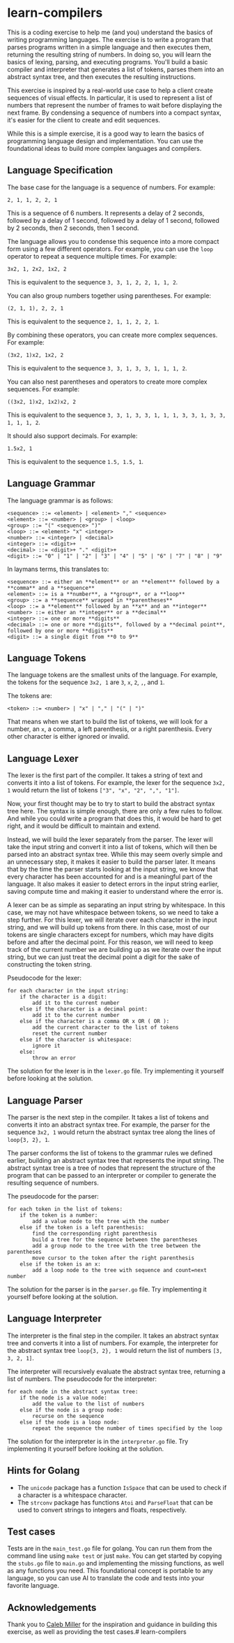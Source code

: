 # learn-compilers

This is a coding exercise to help me (and you) understand the basics of writing programming languages. The exercise is to write a program that parses programs written in a simple language and then executes them, returning the resulting string of numbers. In doing so, you will learn the basics of lexing, parsing, and executing programs. You'll build a basic compiler and interpreter that generates a list of tokens, parses them into an abstract syntax tree, and then executes the resulting instructions.

This exercise is inspired by a real-world use case to help a client create sequences of visual effects. In particular, it is used to represent a list of numbers that represent the number of frames to wait before displaying the next frame. By condensing a sequence of numbers into a compact syntax, it's easier for the client to create and edit sequences.

While this is a simple exercise, it is a good way to learn the basics of programming language design and implementation. You can use the foundational ideas to build more complex languages and compilers.

## Language Specification

The base case for the language is a sequence of numbers. For example:

```
2, 1, 1, 2, 2, 1
```

This is a sequence of 6 numbers. It represents a delay of 2 seconds, followed by a delay of 1 second, followed by a delay of 1 second, followed by 2 seconds, then 2 seconds, then 1 second.

The language allows you to condense this sequence into a more compact form using a few different operators. For example, you can use the `loop` operator to repeat a sequence multiple times. For example:

```
3x2, 1, 2x2, 1x2, 2
```

This is equivalent to the sequence `3, 3, 1, 2, 2, 1, 1, 2`.

You can also group numbers together using parentheses. For example:

```
(2, 1, 1), 2, 2, 1
```

This is equivalent to the sequence `2, 1, 1, 2, 2, 1`.

By combining these operators, you can create more complex sequences. For example:

```
(3x2, 1)x2, 1x2, 2
```

This is equivalent to the sequence `3, 3, 1, 3, 3, 1, 1, 1, 2`.

You can also nest parentheses and operators to create more complex sequences. For example:

```
((3x2, 1)x2, 1x2)x2, 2
```

This is equivalent to the sequence `3, 3, 1, 3, 3, 1, 1, 1, 3, 3, 1, 3, 3, 1, 1, 1, 2`.

It should also support decimals. For example:

```
1.5x2, 1
```

This is equivalent to the sequence `1.5, 1.5, 1`.

## Language Grammar

The language grammar is as follows:

```
<sequence> ::= <element> | <element> "," <sequence>
<element> ::= <number> | <group> | <loop>
<group> ::= "(" <sequence> ")"
<loop> ::= <element> "x" <integer>
<number> ::= <integer> | <decimal>
<integer> ::= <digit>+
<decimal> ::= <digit>+ "." <digit>+
<digit> ::= "0" | "1" | "2" | "3" | "4" | "5" | "6" | "7" | "8" | "9"
```

In laymans terms, this translates to:

```
<sequence> ::= either an **element** or an **element** followed by a **comma** and a **sequence**
<element> ::= is a **number**, a **group**, or a **loop**
<group> ::= a **sequence** wrapped in **parentheses**
<loop> ::= a **element** followed by an **x** and an **integer**
<number> ::= either an **integer** or a **decimal**
<integer> ::= one or more **digits**
<decimal> ::= one or more **digits**, followed by a **decimal point**, followed by one or more **digits**
<digit> ::= a single digit from **0 to 9**
```

## Language Tokens

The language tokens are the smallest units of the language. For example, the tokens for the sequence `3x2, 1` are `3`, `x`, `2`, `,`, and `1`.

The tokens are:

```
<token> ::= <number> | "x" | "," | "(" | ")"
```

That means when we start to build the list of tokens, we will look for a number, an `x`, a comma, a left parenthesis, or a right parenthesis. Every other character is either ignored or invalid.

## Language Lexer

The lexer is the first part of the compiler. It takes a string of text and converts it into a list of tokens. For example, the lexer for the sequence `3x2, 1` would return the list of tokens `["3", "x", "2", ",", "1"]`.

Now, your first thought may be to try to start to build the abstract syntax tree here. The syntax is simple enough, there are only a few rules to follow. And while you could write a program that does this, it would be hard to get right, and it would be difficult to maintain and extend.

Instead, we will build the lexer separately from the parser. The lexer will take the input string and convert it into a list of tokens, which will then be parsed into an abstract syntax tree. While this may seem overly simple and an unnecessary step, it makes it easier to build the parser later. It means that by the time the parser starts looking at the input string, we know that every character has been accounted for and is a meaningful part of the language. It also makes it easier to detect errors in the input string earlier, saving compute time and making it easier to understand where the error is.

A lexer can be as simple as separating an input string by whitespace. In this case, we may not have whitespace between tokens, so we need to take a step further. For this lexer, we will iterate over each character in the input string, and we will build up tokens from there. In this case, most of our tokens are single characters except for numbers, which may have digits before and after the decimal point. For this reason, we will need to keep track of the current number we are building up as we iterate over the input string, but we can just treat the decimal point a digit for the sake of constructing the token string.

Pseudocode for the lexer:

```
for each character in the input string:
    if the character is a digit:
        add it to the current number
    else if the character is a decimal point:
        add it to the current number
    else if the character is a comma OR x OR ( OR ):
        add the current character to the list of tokens
        reset the current number
    else if the character is whitespace:
        ignore it
    else:
        throw an error
```

The solution for the lexer is in the `lexer.go` file. Try implementing it yourself before looking at the solution.

## Language Parser

The parser is the next step in the compiler. It takes a list of tokens and converts it into an abstract syntax tree. For example, the parser for the sequence `3x2, 1` would return the abstract syntax tree along the lines of `loop{3, 2}, 1`.

The parser conforms the list of tokens to the grammar rules we defined earlier, building an abstract syntax tree that represents the input string. The abstract syntax tree is a tree of nodes that represent the structure of the program that can be passed to an interpreter or compiler to generate the resulting sequence of numbers.

The pseudocode for the parser:

```
for each token in the list of tokens:
    if the token is a number:
        add a value node to the tree with the number
    else if the token is a left parenthesis:
        find the corresponding right parenthesis
        build a tree for the sequence between the parentheses
        add a group node to the tree with the tree between the parentheses
        move cursor to the token after the right parenthesis
    else if the token is an x:
        add a loop node to the tree with sequence and count=next number
```

The solution for the parser is in the `parser.go` file. Try implementing it yourself before looking at the solution.

## Language Interpreter

The interpreter is the final step in the compiler. It takes an abstract syntax tree and converts it into a list of numbers. For example, the interpreter for the abstract syntax tree `loop{3, 2}, 1` would return the list of numbers `[3, 3, 2, 1]`.

The interpreter will recursively evaluate the abstract syntax tree, returning a list of numbers. The pseudocode for the interpreter:

```
for each node in the abstract syntax tree:
    if the node is a value node:
        add the value to the list of numbers
    else if the node is a group node:
        recurse on the sequence
    else if the node is a loop node:
        repeat the sequence the number of times specified by the loop
```

The solution for the interpreter is in the `interpreter.go` file. Try implementing it yourself before looking at the solution.

## Hints for Golang

- The `unicode` package has a function `IsSpace` that can be used to check if a character is a whitespace character.
- The `strconv` package has functions `Atoi` and `ParseFloat` that can be used to convert strings to integers and floats, respectively.

## Test cases

Tests are in the `main_test.go` file for golang. You can run them from the command line using `make test` or just `make`. You can get started by copying the `stubs.go` file to `main.go` and implementing the missing functions, as well as any functions you need. This foundational concept is portable to any language, so you can use AI to translate the code and tests into your favorite language.

## Acknowledgements

Thank you to [Caleb Miller](https://github.com/MilllerTime) for the inspiration and guidance in building this exercise, as well as providing the test cases.# learn-compilers
